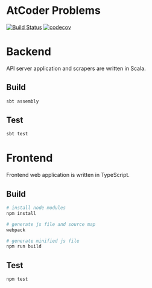 # AtCoder Problems

[![Build Status](https://travis-ci.org/kenkoooo/AtCoderProblems.svg?branch=master)](https://travis-ci.org/kenkoooo/AtCoderProblems)
[![codecov](https://codecov.io/gh/kenkoooo/AtCoderProblems/branch/master/graph/badge.svg)](https://codecov.io/gh/kenkoooo/AtCoderProblems)

# Backend

API server application and scrapers are written in Scala.

## Build

```bash
sbt assembly
```

## Test

```bash
sbt test
```

# Frontend

Frontend web application is written in TypeScript.

## Build

```bash
# install node modules
npm install

# generate js file and source map
webpack

# generate minified js file
npm run build
```

## Test

```bash
npm test
```
